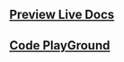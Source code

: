 ## [Preview Live Docs](https://kelcho-spense.github.io/Node-Typescript-Docs/)
## [Code PlayGround](https://github.com/kelcho-spense/Node-Typescript-Course)
